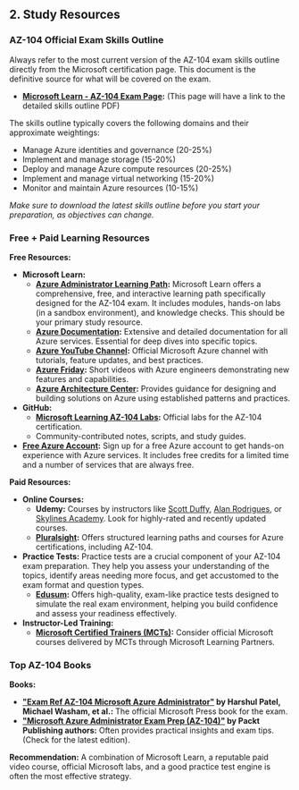 ## 2. Study Resources

### AZ-104 Official Exam Skills Outline
Always refer to the most current version of the AZ-104 exam skills outline directly from the Microsoft certification page. This document is the definitive source for what will be covered on the exam.

* **[Microsoft Learn - AZ-104 Exam Page](https://docs.microsoft.com/en-us/learn/certifications/exams/az-104):** (This page will have a link to the detailed skills outline PDF)

The skills outline typically covers the following domains and their approximate weightings:
* Manage Azure identities and governance (20-25%)
* Implement and manage storage (15-20%)
* Deploy and manage Azure compute resources (20-25%)
* Implement and manage virtual networking (15-20%)
* Monitor and maintain Azure resources (10-15%)

*Make sure to download the latest skills outline before you start your preparation, as objectives can change.*

### Free + Paid Learning Resources

**Free Resources:**

* **Microsoft Learn:**
    * **[Azure Administrator Learning Path](https://learn.microsoft.com/en-us/training/paths/az-104-administrator-prerequisites/):** Microsoft Learn offers a comprehensive, free, and interactive learning path specifically designed for the AZ-104 exam. It includes modules, hands-on labs (in a sandbox environment), and knowledge checks. This should be your primary study resource.
    * **[Azure Documentation](https://learn.microsoft.com/en-us/azure/):** Extensive and detailed documentation for all Azure services. Essential for deep dives into specific topics.
    * **[Azure YouTube Channel](https://www.youtube.com/c/MicrosoftAzure):** Official Microsoft Azure channel with tutorials, feature updates, and best practices.
    * **[Azure Friday](https://learn.microsoft.com/en-us/shows/azure-friday/):** Short videos with Azure engineers demonstrating new features and capabilities.
    * **[Azure Architecture Center](https://learn.microsoft.com/en-us/azure/architecture/):** Provides guidance for designing and building solutions on Azure using established patterns and practices.
* **GitHub:**
    * **[Microsoft Learning AZ-104 Labs](https://microsoftlearning.github.io/AZ-104-MicrosoftAzureAdministrator/):** Official labs for the AZ-104 certification.
    * Community-contributed notes, scripts, and study guides.
* **[Free Azure Account](https://azure.microsoft.com/en-in/pricing/purchase-options/azure-account/search?icid=free-search&ef_id=_k_Cj0KCQjwrPHABhCIARIsAFW2XBOindEkqmtJnMiJdugZcIsR5RWnB59IgZoG7NNE9Jaai0enS8oz6DEaAkrLEALw_wcB_k_&OCID=AIDcmm86ncqk20_SEM__k_Cj0KCQjwrPHABhCIARIsAFW2XBOindEkqmtJnMiJdugZcIsR5RWnB59IgZoG7NNE9Jaai0enS8oz6DEaAkrLEALw_wcB_k_&gad_source=1&gad_campaignid=21497226130&gbraid=0AAAAADcJh_t5Wm859bHol0MMDNZccvAxh&gclid=Cj0KCQjwrPHABhCIARIsAFW2XBOindEkqmtJnMiJdugZcIsR5RWnB59IgZoG7NNE9Jaai0enS8oz6DEaAkrLEALw_wcB):** Sign up for a free Azure account to get hands-on experience with Azure services. It includes free credits for a limited time and a number of services that are always free.

**Paid Resources:**

* **Online Courses:**
    * **Udemy:** Courses by instructors like [Scott Duffy](https://www.udemy.com/course/70533-azure/), [Alan Rodrigues](https://www.udemy.com/course/microsoft-certified-azure-administrator/), or [Skylines Academy](https://www.udemy.com/course/az-100-skylines-academy/). Look for highly-rated and recently updated courses.
    * **[Pluralsight](https://www.pluralsight.com/paths/az-104-microsoft-azure-administrator-certification-prep):** Offers structured learning paths and courses for Azure certifications, including AZ-104.
* **Practice Tests:**
    Practice tests are a crucial component of your AZ-104 exam preparation. They help you assess your understanding of the topics, identify areas needing more focus, and get accustomed to the exam format and question types.
    * **[Edusum](https://www.edusum.com/microsoft/az-104-microsoft-azure-administrator):** Offers high-quality, exam-like practice tests designed to simulate the real exam environment, helping you build confidence and assess your readiness effectively.
* **Instructor-Led Training:**
    * **[Microsoft Certified Trainers (MCTs)](https://learn.microsoft.com/en-us/training/courses/az-104t00):** Consider official Microsoft courses delivered by MCTs through Microsoft Learning Partners.

### Top AZ-104 Books

**Books:**

* **["Exam Ref AZ-104 Microsoft Azure Administrator"](https://www.amazon.com/Exam-AZ-104-Microsoft-Azure-Administrator/dp/0136805388) by Harshul Patel, Michael Washam, et al.:** The official Microsoft Press book for the exam.
* **["Microsoft Azure Administrator Exam Prep (AZ-104)"](https://www.packtpub.com/en-us/product/exam-ref-az-104-microsoft-azure-administrator-certification-and-beyond-9781805126195) by Packt Publishing authors:** Often provides practical insights and exam tips. (Check for the latest edition).

**Recommendation:** A combination of Microsoft Learn, a reputable paid video course, official Microsoft labs, and a good practice test engine is often the most effective strategy.
